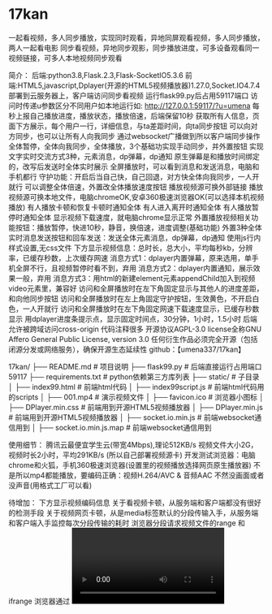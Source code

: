# 17kan
一起看视频，多人同步播放，实现同时观看，异地同屏观看视频，多人同步播放，两人一起看电影
同步看视频，异地同步观影，同步播放进度，可多设备观看同一视频链接，可多人本地视频同步观看

简介：
后端:python3.8,Flask.2.3,Flask-SocketIO5.3.6
前端:HTML5,javascript,Dplayer(开源的HTML5视频播放器)1.27.0,Socket.IO4.7.4
部署到云服务器上，客户端访问同步看视频
运行flask99.py后占用59117端口
访问时传递u参数区分不同用户如本地运行如: http://127.0.0.1:59117/?u=umena
每秒上报自己播放进度，播放状态，播放倍速，后端保留10秒
获取所有人信息，页面下方展示，每个用户一行，详细信息，与ta差距时间，向ta同步按钮
可以向对方同步，也可以让所有人向我同步
通过websocket广播做到所以客户端同步操作
全体暂停，全体向我同步，全体播放，3个基础功实现手动同步，并外置按钮
实现文字实时交流方式3种，元素消息，dp弹幕，dp通知
原生弹幕是和播放时间绑定的，改写后发送时全体实时展示
全屏播放时，可以看到消息和发送消息，电脑和手机都行
守护功能：开启后当自己快，自己回退，对方快全体向我同步，一人开就行
可以调整全体倍速，外置改全体播放速度按钮
播放视频源可换外部链接
播放视频源可换本地文件，电脑chromeOK,安卓360极速浏览器OK(可以选择本机视频播放)
有人播放卡顿和恢复卡顿时通知全体
有人进入离开时通知全体
有人播放暂停时通知全体
显示视频下载速度，就电脑chrome显示正常
外置播放视频相关功能按钮：播放暂停，快进10秒，静音，换倍速，进度调整(基础功能)
外置3种全体实时消息发送按钮和回车发送：发送全体元素消息，dp弹幕，dp通知
使用js行内样式设置,无css文件
下方显示视频信息：总时长，总大小，平均每秒kb，分辨率，已缓存秒数，上次缓存网速
消息方式1：dplayer内置弹幕，原来选用，单手机全屏不行，且视频暂停时看不到，弃用
消息方式2：dplayer内置通知，展示效果一般，弃用
消息方式3：用html的新建element元素appendChild加入到视频video元素里，兼容好
访问和全屏播放时在左下角固定显示与其他人的进度差距，和向他同步按钮
访问和全屏播放时在左上角固定守护按钮，生效黄色，不开启白色，一人开就行
访问和全屏播放时在左下角固定网速下载速度显示，已缓存秒数显示
用dplayer进度条提示点，显示固定时间点，30分钟，1小时，1.5小时
后端允许被跨域访问cross-origin
代码注释很多
开源协议AGPL-3.0 license全称GNU Affero General Public License, version 3.0
任何衍生作品必须完全开源（包括闭源分发或网络服务），确保开源生态延续性
github：【umena337/17kan】





17kan/
├── README.md                     # 项目说明
├── flask99.py                    # 后端直接运行占用端口59117
├── requirements.txt              # python依赖第三方库列表
├── static/                       # 子目录
│     ├── index99.html            # 前端html代码
│     ├── index99script.js        # 前端html代码用的scripts
│     ├── 001.mp4                 # 演示视频文件
│     ├── favicon.ico             # 浏览器小图标
│     ├── DPlayer.min.css         # 前端用到开源HTML5视频播放器
│     ├── DPlayer.min.js          # 前端用到开源HTML5视频播放器
│     ├── socket.io.min.js        # 前端websocket通信用到
│     ├── socket.io.min.js.map    # 前端websocket通信用到






使用细节：
腾讯云最便宜学生云(带宽4Mbps),理论512KB/s
视频文件大小2G，视频时长2小时，平均291KB/s (所以自己部署视频源卡)
开发测试浏览器：电脑chrome和火狐，手机360极速浏览器(设置里的视频播放选择网页原生播放器)
不是所以mp4都能播放，要编码正确：视频H.264/AVC & 音频AAC  不然没画面或者没声音(用格式工厂可以看)


待增加：
下方显示视频编码信息
关于看视频卡顿，从服务端和客户端都没有很好的检测手段
关于视频网页卡顿，从是media标签默认的分段传输入手，从服务端和客户端入手监控每次分段传输的耗时
浏览器分段请求视频文件的range 和ifrange
浏览器通过 <video> 标签加载视频时，默认会发起 HTTP Range Requests 分块请求视频数据（如 Range: bytes=0-1023），
服务端返回部分内容（206 Partial Content）。这种机制支持视频的边加载边播放，但若某次分段传输耗时过长，会导致缓冲不足和卡顿。
Flask 中默认的处理流式响应（Streaming Response）怎么监控传输速率
Flask中在static下的视频文件默认的流式分段传输怎么监控每次分段的耗时时间  仅包含读取文件分块和发送到内核缓冲区的时间。
用外挂字幕：显示固定消息
重写dplayer里按钮功能：照相截图，发弹幕，字幕开关。设置点开[速度,洗脑循环,显示弹幕,海量弹幕,弹幕透明度]

